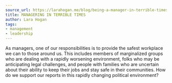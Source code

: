 ```yaml
---
source_url: https://larahogan.me/blog/being-a-manager-in-terrible-times/
title: MANAGERING IN TERRIBLE TIMES
author: Lara Hogan
tags:
- management
- leadership
---
```

As managers, one of our responsibilities is to provide the safest workplace we can to those around us. This includes members of marginalized groups who are dealing with a rapidly worsening environment, folks who may be anticipating legal challenges, and people with families who are uncertain about their ability to keep their jobs and stay safe in their communities. How do we support our reports in this rapidly changing political environment?
